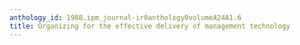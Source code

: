 ```yaml
---
anthology_id: 1988.ipm_journal-ir0anthology0volumeA24A1.6
title: Organizing for the effective delivery of management technology
---
```

